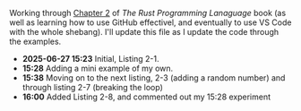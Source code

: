 Working through [Chapter 2](https://doc.rust-lang.org/book/ch02-00-guessing-game-tutorial.html) of *The Rust Programming Lanaguage* book (as well as learning how to use GitHub effectivel, and eventually to use VS Code with the whole shebang). I'll update this file as I update the code through the examples.

* **2025-06-27 15:23** Initial, Listing 2-1.
* **15:28** Adding a mini example of my own.
* **15:38** Moving on to the next listing, 2-3 (adding a random number) and through listing 2-7 (breaking the loop)
* **16:00** Added Listing 2-8, and commented out my 15:28 experiment
